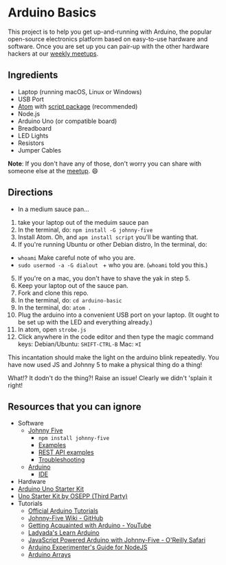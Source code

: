 # Arduino Basics

This project is to help you get up-and-running with Arduino, the popular open-source electronics platform based on easy-to-use hardware and software. Once you are set up you can pair-up with the other hardware hackers at our [weekly meetups](http://www.meetup.com/la-fullstack/).

## Ingredients

* Laptop (running macOS, Linux or Windows)
* USB Port
* [Atom](https://atom.io/) with [script package](https://atom.io/packages/script) (recommended)
* Node.js
* Arduino Uno (or compatible board)
* Breadboard
* LED Lights
* Resistors
* Jumper Cables

**Note**: If you don't have any of those, don't worry you can share with someone else at the [meetup](http://www.meetup.com/la-fullstack/). :smile:

## Directions

- In a medium sauce pan...
 1. take your laptop out of the meduim sauce pan
 2. In the terminal, do: `npm install -G johnny-five`
 3. Install Atom. Oh, and `apm install script` you'll be wanting that.
 4. If you're running Ubuntu or other Debian distro, In the terminal, do:
  - `whoami` Make careful note of who you are.
  - `sudo usermod -a -G dialout ` + who you are. (`whoami` told you this.)
 5. If you're on a mac, you don't have to shave the yak in step 5.
 6. Keep your laptop out of the sauce pan.
 7. Fork and clone this repo.
 8. In the terminal, do: `cd arduino-basic`
 9. In the terminal, do: `atom .`
 10. Plug the arduino into a convenient USB port on your laptop. (It ought to be set up with the LED and everything already.)
 11. In atom, open `strobe.js`
 12. Click anywhere in the code editor and then type the magic command keys: Debian/Ubuntu: `SHIFT-CTRL-B` Mac: `⌘I`

 This incantation should make the light on the arduino blink repeatedly. You have now used JS and Johnny 5 to make a physical thing do a thing!

 What!? It dodn't do the thing?! Raise an issue! Clearly we didn't 'splain it right!

## Resources that you can ignore
* Software
  * [Johnny Five](http://johnny-five.io/)
    * `npm install johnny-five`
    * [Examples](http://johnny-five.io/examples/)
    * [REST API examples](https://github.com/jdorfman/panama/tree/master/lib)
    * [Troubleshooting](https://github.com/rwaldron/johnny-five/wiki/Getting-Started#trouble-shooting)
  * [Arduino](https://www.arduino.cc)
    * [IDE](https://www.arduino.cc/en/Main/Software)
* Hardware
 * [Arduino Uno Starter Kit](https://store-usa.arduino.cc/products/arduino-starter-kit)
 * [Uno Starter Kit by OSEPP (Third Party) ](https://www.amazon.com/OSEPP-Arduino-Basic-Starter-ARD-01/dp/B009NNEURY)
* Tutorials
  * [Official Arduino Tutorials](https://www.arduino.cc/en/Tutorial/HomePage)
  * [Johnny-Five Wiki - GitHub](https://www.youtube.com/watch?v=fCxzA9_kg6s)
  * [Getting Acquainted with Arduino - YouTube](https://www.youtube.com/watch?v=fCxzA9_kg6s)
  * [Ladyada's Learn Arduino](https://learn.adafruit.com/ladyadas-learn-arduino-lesson-number-0?view=all)
  * [JavaScript Powered Arduino with Johnny-Five - O'Reilly Safari](https://www.safaribooksonline.com/blog/2013/07/16/javascript-powered-arduino-with-johnny-five/)
  * [Arduino Experimenter's Guide for NodeJS](http://node-ardx.org/)
  * [Arduino Arrays](https://www.arduino.cc/en/Tutorial/Arrays)
